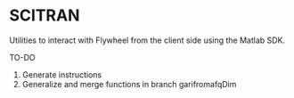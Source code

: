 # SCITRAN
Utilities to interact with Flywheel from the client side using the Matlab SDK.


TO-DO
1. Generate instructions
2. Generalize and merge functions in branch garifromafqDim


